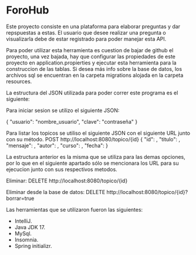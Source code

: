 # ForoHub

Este proyecto consiste en una plataforma para elaborar preguntas y dar repspuestas a estas. El usuario que desee realizar una pregunta o visualizarla debe de estar registrado para poder
manejar esta API.

Para poder utilizar esta herramienta es cuestion de bajar de github el proyecto, una vez bajada, hay que configurar las propiedades de este proyecto en application.propierties y ejecutar esta herramienta
para la construccion de las tablas. Si desea más info sobre la base de datos, los archivos sql se encuentran en la carpeta migrations alojada en la carpeta resources.

La estructura del JSON utilizada para poder correr este programa es el siguiente:

Para iniciar sesion se utilizo el siguiente JSON:

{
    "usuario": "nombre_usuario",
    "clave": "contraseña"
}

Para listar los topicos se utiliso el siguiente JSON con el siguiente URL junto con su método.
POST http://localhost:8080/topico/{id}
{
  "id": ,
  "titulo": ,
  "mensaje": ,
  "autor": ,
  "curso": ,
  "fecha": 
}

La estructura anterior es la misma que se utiliza para las demas opciones, por lo que en el siguiente apartado sólo se mencionara los URL para su ejecucion junto con sus respectivos metodos.

Eliminar: DELETE http://localhost:8080/topico/{id}

Eliminar desde la base de datos: DELETE http://localhost:8080/topico/{id}?borrar=true

Las herramientas que se utilizaron fueron las siguientes:

- IntelliJ.
- Java JDK 17.
- MySql.
- Insomnia.
- Spring initializr.

